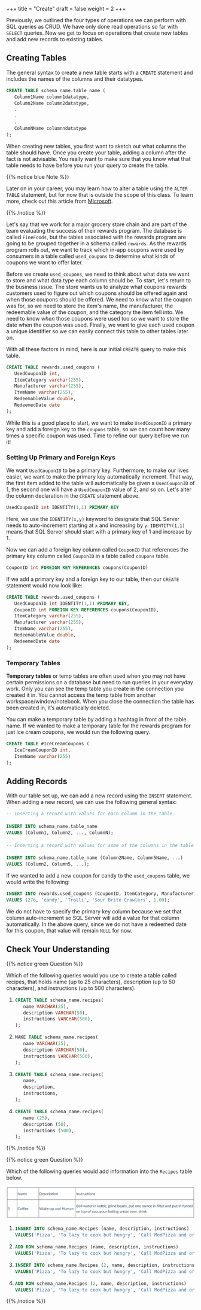 +++
title = "Create"
draft = false
weight = 2
+++

Previously, we outlined the four types of operations we can perform with SQL queries as CRUD. We have only done read operations so far with `SELECT` queries. Now we get to focus on operations that create new tables and add new records to existing tables.

## Creating Tables

The general syntax to create a new table starts with a `CREATE` statement and includes the names of the columns and their datatypes.

```sql {linenos=table}
CREATE TABLE schema_name.table_name (
   Column1Name column1datatype,
   Column2Name column2datatype,
   .
   .
   .
   ColumnNName columnndatatype
);
```

When creating new tables, you first want to sketch out what columns the table should have. Once you create your table, adding a column after the fact is not advisable. You really want to make sure that you know what that table needs to have before you run your query to create the table.

{{% notice blue Note %}}

Later on in your career, you may learn how to alter a table using the `ALTER TABLE` statement, but for now that is outside the scope of this class. To learn more, check out this article from [Microsoft](https://learn.microsoft.com/en-us/sql/t-sql/statements/alter-table-transact-sql?view=sql-server-ver16).

{{% /notice %}}

Let's say that we work for a major grocery store chain and are part of the team evaluating the success of their rewards program. The database is called `FineFoods`, but the tables associated with the rewards program are going to be grouped together in a schema called `rewards`. As the rewards program rolls out, we want to track which in-app coupons were used by consumers in a table called `used_coupons` to determine what kinds of coupons we want to offer later.

Before we create `used_coupons`, we need to think about what data we want to store and what data type each column should be. To start, let's return to the business issue. The store wants us to analyze what coupons rewards customers used to figure out which coupons should be offered again and when those coupons should be offered. We need to know what the coupon was for, so we need to store the item's name, the manufacturer, the redeemable value of the coupon, and the category the item fell into. We need to know *when* those coupons were used too so we want to store the date when the coupon was used. Finally, we want to give each used coupon a unique identifier so we can easily connect this table to other tables later on. 

With all these factors in mind, here is our initial `CREATE` query to make this table.

```sql {linenos=table}
CREATE TABLE rewards.used_coupons (
   UsedCouponID int,
   ItemCategory varchar(255),
   Manufacturer varchar(255),
   ItemName varchar(255),
   RedeemableValue double,
   RedeemedDate date
);
```

While this is a good place to start, we want to make `UsedCouponID` a primary key and add a foreign key to the `coupons` table, so we can count how many times a specific coupon was used. Time to refine our query before we run it!

### Setting Up Primary and Foreign Keys

We want `UsedCouponID` to be a primary key. Furthermore, to make our lives easier, we want to make the primary key automatically increment. That way, the first item added to the table will automatically be given a `UsedCouponID` of 1, the second one will have a `UsedCouponID` value of 2, and so on. Let's alter the column declaration in the `CREATE` statement above.

```sql
UsedCouponID int IDENTITY(1,1) PRIMARY KEY
```

Here, we use the `IDENTITY(x,y)` keyword to designate that SQL Server needs to auto-increment starting at `x` and increasing by `y`. `IDENTITY(1,1)` means that SQL Server should start with a primary key of 1 and increase by 1.

Now we can add a foreign key column called `CouponID` that references the primary key column called `CouponID` in a table called `coupons` table.

```sql
CouponID int FOREIGN KEY REFERENCES coupons(CouponID)
```

If we add a primary key and a foreign key to our table, then our `CREATE` statement would now look like:

```sql {linenos=table}
CREATE TABLE rewards.used_coupons (
   UsedCouponID int IDENTITY(1,1) PRIMARY KEY,
   CouponID int FOREIGN KEY REFERENCES coupons(CouponID),
   ItemCategory varchar(255),
   Manufacturer varchar(255),
   ItemName varchar(255),
   RedeemableValue double,
   RedeemedDate date
);
```

### Temporary Tables

**Temporary tables** or temp tables are often used when you may not have certain permissions on a database but need to run queries in your everyday work. Only you can see the temp table you create in the connection you created it in. You cannot access the temp table from another workspace/window/notebook. When you close the connection the table has been created in, it’s automatically deleted.

You can make a temporary table by adding a hashtag in front of the table name. If we wanted to make a temporary table for the rewards program for just ice cream coupons, we would run the following query.

```sql {linenos=table}
CREATE TABLE #IceCreamCoupons (
   IceCreamCouponID int,
   ItemName varchar(255)
);
```

## Adding Records

With our table set up, we can add a new record using the `INSERT` statement. When adding a new record, we can use the following general syntax:

```sql {linenos=table}
-- Inserting a record with values for each column in the table

INSERT INTO schema_name.table_name
VALUES (Column1, Column2, ..., ColumnN);

-- Inserting a record with values for some of the columns in the table

INSERT INTO schema_name.table_name (Column2Name, Column5Name, ...)
VALUES (Column2, Column5, ...);
```

If we wanted to add a new coupon for candy to the `used_coupons` table, we would write the following:

```sql
INSERT INTO rewards.used_coupons (CouponID, ItemCategory, Manufacturer, ItemName, RedeemableValue)
VALUES (276, 'candy', 'Trolli', 'Sour Brite Crawlers', 1.00);
```

We do not have to specify the primary key column because we set that column auto-increment so SQL Server will add a value for that column automatically. In the above query, since we do not have a redeemed date for this coupon, that value will remain `NULL` for now.

## Check Your Understanding

{{% notice green Question %}}

Which of the following queries would you use to create a table called recipes, that holds name (up to 25 characters), description (up to 50 characters), and instructions (up to 500 characters). 

1. ``` sql
   CREATE TABLE schema_name.recipes(
      name VARCHAR(25),      
      description VARCHAR(50),      
      instructions VARCHAR(500),
   );
   ```

1. ```sql 
   MAKE TABLE schema_name.recipes(
      name VARCHAR(25), 
      description VARCHAR(50), 
      instructions VARCHAR(500),
   );
   ``` 

1. ```sql
   CREATE TABLE schema_name.recipes(
      name,
      description,
      instructions,
   );
   ```

1. ```sql
   CREATE TABLE schema_name.recipes(
      name (25),
      description (50),
      instructions (500),
   );
   ```

{{% /notice %}}

<!-- 1 -->

{{% notice green Question %}}

Which of the following queries would add information into the `Recipes` table below.

![Recipes table with one row](./pictures/recipesTables1.png)
   
1. ```sql
   INSERT INTO schema_name.Recipes (name, description, instructions)
   VALUES('Pizza', 'To lazy to cook but hungry', 'Call ModPizza and order for delivery');
   ```

1. ```sql
   ADD ROW schema_name.Recipes (name, description, instructions)
   VALUES('Pizza', 'To lazy to cook but hungry', 'Call ModPizza and order for delivery');
   ```

1. ```sql 
   INSERT INTO schema_name.Recipes (2, name, description, instructions)
   VALUES('Pizza', 'To lazy to cook but hungry', 'Call ModPizza and order for delivery')
   ```

1. ```sql
   ADD ROW schema_name.Recipes (2, name, description, instructions)
   VALUES('Pizza', 'To lazy to cook but hungry', 'Call ModPizza and order for delivery')
   ```

{{% /notice %}}

<!-- 1 -->